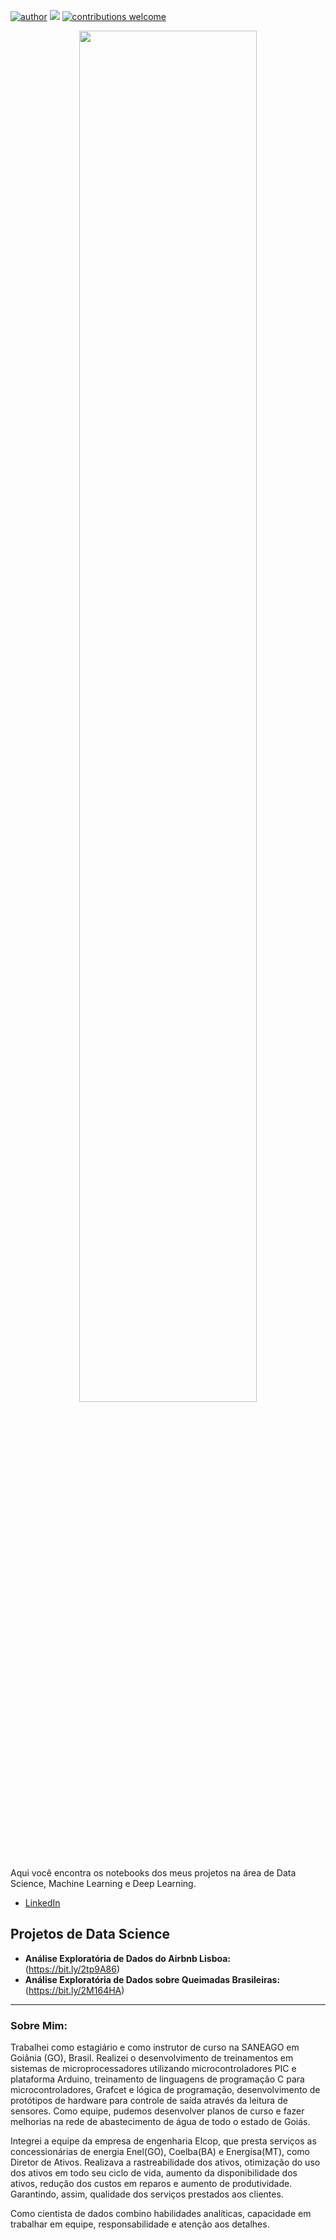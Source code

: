 [![author](https://img.shields.io/badge/author-DaniloDS-red.svg)](https://www.linkedin.com/in/carlosfab) [![](https://img.shields.io/badge/python-3.7+-blue.svg)](https://www.python.org/downloads/release/python-365/) [![contributions welcome](https://img.shields.io/badge/contributions-welcome-brightgreen.svg?style=flat)](https://github.com/DanOliveira-DS/data_science/issues)

<p align="center">
  <img width="75%" src="https://drive.google.com/uc?id=1yYJyoBQ2eZWkfOi3XkG3GMHaGVCju7e4" >
</p>

Aqui você encontra os notebooks dos meus projetos na área de Data Science, Machine Learning e Deep Learning.

* [LinkedIn](www.linkedin.com/in/danilo-oliveira-251bb393)


## Projetos de Data Science

* **Análise Exploratória de Dados do Airbnb Lisboa:** (https://bit.ly/2tp9A86)
* **Análise Exploratória de Dados sobre Queimadas Brasileiras:** (https://bit.ly/2M164HA)

---

### Sobre Mim:

Trabalhei como estagiário e como instrutor de curso na SANEAGO em Goiânia (GO), Brasil. Realizei o desenvolvimento de treinamentos em sistemas de microprocessadores utilizando microcontroladores PIC e plataforma Arduino, treinamento de linguagens de programação C para microcontroladores, Grafcet e lógica de programação, desenvolvimento de protótipos de hardware para controle de saída através da leitura de sensores. Como equipe, pudemos desenvolver planos de curso e fazer melhorias na rede de abastecimento de água de todo o estado de Goiás.

Integrei a equipe da empresa de engenharia Elcop, que presta serviços as concessionárias de energia Enel(GO), Coelba(BA) e Energisa(MT), como Diretor de Ativos. Realizava a rastreabilidade dos ativos, otimização do uso dos ativos em todo seu ciclo de vida, aumento da disponibilidade dos ativos, redução dos custos em reparos e aumento de produtividade. Garantindo, assim, qualidade dos serviços prestados aos clientes.

Como cientista de dados combino habilidades analíticas, capacidade em trabalhar em equipe, responsabilidade e atenção aos detalhes.
